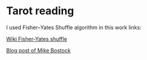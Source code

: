 # Tarot reading

I used Fisher–Yates Shuffle algorithm in this work
links:

[Wiki Fisher-Yates shuffle](https://en.wikipedia.org/wiki/Fisher%E2%80%93Yates_shuffle)


[Blog post of Mike Bostock](https://bost.ocks.org/mike/shuffle/)
